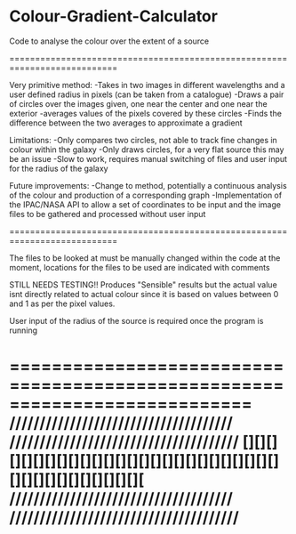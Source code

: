 # Colour-Gradient-Calculator
Code to analyse the colour over the extent of a source

===========================================================================

Very primitive method: 
      -Takes in two images in different wavelengths and a user defined radius in pixels (can be taken from a catalogue)
      -Draws a pair of circles over the images given, one near the center and one near the exterior
      -averages values of the pixels covered by these circles
      -Finds the difference between the two averages to approximate a gradient
      
Limitations:
      -Only compares two circles, not able to track fine changes in colour within the galaxy
      -Only draws circles, for a very flat source this may be an issue
      -Slow to work, requires manual switching of files and user input for the radius of the galaxy
      
Future improvements:
      -Change to method, potentially a continuous analysis of the colour and production of a corresponding graph
      -Implementation of the IPAC/NASA API to allow a set of coordinates to be input and the image files to be gathered and processed without user input
      
===========================================================================

The files to be looked at must be manually changed within the code at the moment, locations for the files to be used are indicated with comments

STILL NEEDS TESTING!! Produces "Sensible" results but the actual value isnt directly related to actual colour since it is based on values between 0 and 1 as per the pixel values.

User input of the radius of the source is required once the program is running

===========================================================================
\/\/\/\/\/\/\/\/\/\/\/\/\/\/\/\/\/\/\/\/\/\/\/\/\/\/\/\/\/\/\/\/\/\/\/\/\/\
/\/\/\/\/\/\/\/\/\/\/\/\/\/\/\/\/\/\/\/\/\/\/\/\/\/\/\/\/\/\/\/\/\/\/\/\/\/
[][][][][][][][][][][][][][][][][][][][][][][][][][][][][][][][][][][][][][
\/\/\/\/\/\/\/\/\/\/\/\/\/\/\/\/\/\/\/\/\/\/\/\/\/\/\/\/\/\/\/\/\/\/\/\/\/\
/\/\/\/\/\/\/\/\/\/\/\/\/\/\/\/\/\/\/\/\/\/\/\/\/\/\/\/\/\/\/\/\/\/\/\/\/\/
===========================================================================

